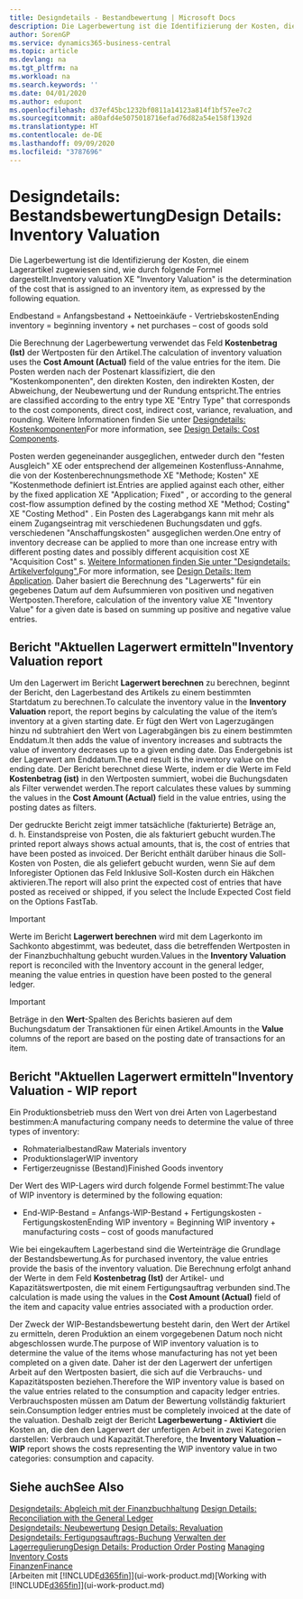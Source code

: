 ```yaml
---
title: Designdetails - Bestandbewertung | Microsoft Docs
description: Die Lagerbewertung ist die Identifizierung der Kosten, die einem Lagerartikel zugewiesen sind, wie durch folgende Formel dargestellt.
author: SorenGP
ms.service: dynamics365-business-central
ms.topic: article
ms.devlang: na
ms.tgt_pltfrm: na
ms.workload: na
ms.search.keywords: ''
ms.date: 04/01/2020
ms.author: edupont
ms.openlocfilehash: d37ef45bc1232bf0811a14123a814f1bf57ee7c2
ms.sourcegitcommit: a80afd4e5075018716efad76d82a54e158f1392d
ms.translationtype: HT
ms.contentlocale: de-DE
ms.lasthandoff: 09/09/2020
ms.locfileid: "3787696"
---
```

# <a name="design-details-inventory-valuation"></a><span data-ttu-id="5fcb0-103">Designdetails: Bestandsbewertung</span><span class="sxs-lookup"><span data-stu-id="5fcb0-103">Design Details: Inventory Valuation</span></span>
<span data-ttu-id="5fcb0-104">Die Lagerbewertung ist die Identifizierung der Kosten, die einem Lagerartikel zugewiesen sind, wie durch folgende Formel dargestellt.</span><span class="sxs-lookup"><span data-stu-id="5fcb0-104">Inventory valuation XE "Inventory Valuation"  is the determination of the cost that is assigned to an inventory item, as expressed by the following equation.</span></span>  

<span data-ttu-id="5fcb0-105">Endbestand = Anfangsbestand + Nettoeinkäufe - Vertriebskosten</span><span class="sxs-lookup"><span data-stu-id="5fcb0-105">Ending inventory = beginning inventory + net purchases – cost of goods sold</span></span>  

<span data-ttu-id="5fcb0-106">Die Berechnung der Lagerbewertung verwendet das Feld **Kostenbetrag (Ist)** der Wertposten für den Artikel.</span><span class="sxs-lookup"><span data-stu-id="5fcb0-106">The calculation of inventory valuation uses the **Cost Amount (Actual)** field of the value entries for the item.</span></span> <span data-ttu-id="5fcb0-107">Die Posten werden nach der Postenart klassifiziert, die den "Kostenkomponenten", den direkten Kosten, den indirekten Kosten, der Abweichung, der Neubewertung und der Rundung entspricht.</span><span class="sxs-lookup"><span data-stu-id="5fcb0-107">The entries are classified according to the entry type XE "Entry Type"  that corresponds to the cost components, direct cost, indirect cost, variance, revaluation, and rounding.</span></span> <span data-ttu-id="5fcb0-108">Weitere Informationen finden Sie unter [Designdetails: Kostenkomponenten](design-details-cost-components.md)</span><span class="sxs-lookup"><span data-stu-id="5fcb0-108">For more information, see [Design Details: Cost Components](design-details-cost-components.md).</span></span>  

<span data-ttu-id="5fcb0-109">Posten werden gegeneinander ausgeglichen, entweder durch den "festen Ausgleich" XE oder entsprechend der allgemeinen Kostenfluss-Annahme, die von der Kostenberechnungsmethode XE "Methode; Kosten" XE "Kostenmethode definiert ist.</span><span class="sxs-lookup"><span data-stu-id="5fcb0-109">Entries are applied against each other, either by the fixed application XE "Application; Fixed" , or according to the general cost-flow assumption defined by the costing method XE "Method; Costing"  XE "Costing Method" .</span></span> <span data-ttu-id="5fcb0-110">Ein Posten des Lagerabgangs kann mit mehr als einem Zugangseintrag mit verschiedenen Buchungsdaten und ggfs. verschiedenen "Anschaffungskosten" ausgeglichen werden.</span><span class="sxs-lookup"><span data-stu-id="5fcb0-110">One entry of inventory decrease can be applied to more than one increase entry with different posting dates and possibly different acquisition cost XE "Acquisition Cost" s.</span></span> <span data-ttu-id="5fcb0-111">[Weitere Informationen finden Sie unter "Designdetails: Artikelverfolgung".](design-details-item-application.md)</span><span class="sxs-lookup"><span data-stu-id="5fcb0-111">For more information, see [Design Details: Item Application](design-details-item-application.md).</span></span> <span data-ttu-id="5fcb0-112">Daher basiert die Berechnung des "Lagerwerts" für ein gegebenes Datum auf dem Aufsummieren von positiven und negativen Wertposten.</span><span class="sxs-lookup"><span data-stu-id="5fcb0-112">Therefore, calculation of the inventory value XE "Inventory Value"  for a given date is based on summing up positive and negative value entries.</span></span>  

## <a name="inventory-valuation-report"></a><span data-ttu-id="5fcb0-113">Bericht "Aktuellen Lagerwert ermitteln"</span><span class="sxs-lookup"><span data-stu-id="5fcb0-113">Inventory Valuation report</span></span>  
<span data-ttu-id="5fcb0-114">Um den Lagerwert im Bericht **Lagerwert berechnen** zu berechnen, beginnt der Bericht, den Lagerbestand des Artikels zu einem bestimmten Startdatum zu berechnen.</span><span class="sxs-lookup"><span data-stu-id="5fcb0-114">To calculate the inventory value in the **Inventory Valuation** report, the report begins by calculating the value of the item’s inventory at a given starting date.</span></span> <span data-ttu-id="5fcb0-115">Er fügt den Wert von Lagerzugängen hinzu nd subtrahiert den Wert von Lagerabgängen bis zu einem bestimmten Enddatum.</span><span class="sxs-lookup"><span data-stu-id="5fcb0-115">It then adds the value of inventory increases and subtracts the value of inventory decreases up to a given ending date.</span></span> <span data-ttu-id="5fcb0-116">Das Endergebnis ist der Lagerwert am Enddatum.</span><span class="sxs-lookup"><span data-stu-id="5fcb0-116">The end result is the inventory value on the ending date.</span></span> <span data-ttu-id="5fcb0-117">Der Bericht berechnet diese Werte, indem er die Werte im Feld **Kostenbetrag (ist)** in den Wertposten summiert, wobei die Buchungsdaten als Filter verwendet werden.</span><span class="sxs-lookup"><span data-stu-id="5fcb0-117">The report calculates these values by summing the values in the **Cost Amount (Actual)** field in the value entries, using the posting dates as filters.</span></span>  

<span data-ttu-id="5fcb0-118">Der gedruckte Bericht zeigt immer tatsächliche (fakturierte) Beträge an, d. h. Einstandspreise von Posten, die als fakturiert gebucht wurden.</span><span class="sxs-lookup"><span data-stu-id="5fcb0-118">The printed report always shows actual amounts, that is, the cost of entries that have been posted as invoiced.</span></span> <span data-ttu-id="5fcb0-119">Der Bericht enthält darüber hinaus die Soll-Kosten von Posten, die als geliefert gebucht wurden, wenn Sie auf dem Inforegister Optionen das Feld Inklusive Soll-Kosten durch ein Häkchen aktivieren.</span><span class="sxs-lookup"><span data-stu-id="5fcb0-119">The report will also print the expected cost of entries that have posted as received or shipped, if you select the Include Expected Cost field on the Options FastTab.</span></span>  

> [!IMPORTANT]  
>  <span data-ttu-id="5fcb0-120">Werte im Bericht **Lagerwert berechnen** wird mit dem Lagerkonto im Sachkonto abgestimmt, was bedeutet, dass die betreffenden Wertposten in der Finanzbuchhaltung gebucht wurden.</span><span class="sxs-lookup"><span data-stu-id="5fcb0-120">Values in the **Inventory Valuation** report is reconciled with the Inventory account in the general ledger, meaning the value entries in question have been posted to the general ledger.</span></span>  

> [!IMPORTANT]  
>  <span data-ttu-id="5fcb0-121">Beträge in den **Wert**-Spalten des Berichts basieren auf dem Buchungsdatum der Transaktionen für einen Artikel.</span><span class="sxs-lookup"><span data-stu-id="5fcb0-121">Amounts in the **Value** columns of the report are based on the posting date of transactions for an item.</span></span>  

## <a name="inventory-valuation---wip-report"></a><span data-ttu-id="5fcb0-122">Bericht "Aktuellen Lagerwert ermitteln"</span><span class="sxs-lookup"><span data-stu-id="5fcb0-122">Inventory Valuation - WIP report</span></span>  
<span data-ttu-id="5fcb0-123">Ein Produktionsbetrieb muss den Wert von drei Arten von Lagerbestand bestimmen:</span><span class="sxs-lookup"><span data-stu-id="5fcb0-123">A manufacturing company needs to determine the value of three types of inventory:</span></span>  

* <span data-ttu-id="5fcb0-124">Rohmaterialbestand</span><span class="sxs-lookup"><span data-stu-id="5fcb0-124">Raw Materials inventory</span></span>  
* <span data-ttu-id="5fcb0-125">Produktionslager</span><span class="sxs-lookup"><span data-stu-id="5fcb0-125">WIP inventory</span></span>  
* <span data-ttu-id="5fcb0-126">Fertigerzeugnisse (Bestand)</span><span class="sxs-lookup"><span data-stu-id="5fcb0-126">Finished Goods inventory</span></span>  

<span data-ttu-id="5fcb0-127">Der Wert des WIP-Lagers wird durch folgende Formel bestimmt:</span><span class="sxs-lookup"><span data-stu-id="5fcb0-127">The value of WIP inventory is determined by the following equation:</span></span>  

* <span data-ttu-id="5fcb0-128">End-WIP-Bestand = Anfangs-WIP-Bestand + Fertigungskosten - Fertigungskosten</span><span class="sxs-lookup"><span data-stu-id="5fcb0-128">Ending WIP inventory = Beginning WIP inventory + manufacturing costs – cost of goods manufactured</span></span>  

<span data-ttu-id="5fcb0-129">Wie bei eingekauftem Lagerbestand sind die Werteinträge die Grundlage der Bestandsbewertung.</span><span class="sxs-lookup"><span data-stu-id="5fcb0-129">As for purchased inventory, the value entries provide the basis of the inventory valuation.</span></span> <span data-ttu-id="5fcb0-130">Die Berechnung erfolgt anhand der Werte in dem Feld **Kostenbetrag (Ist)** der Artikel- und Kapazitätswertposten, die mit einem Fertigungsauftrag verbunden sind.</span><span class="sxs-lookup"><span data-stu-id="5fcb0-130">The calculation is made using the values in the **Cost Amount (Actual)** field of the item and capacity value entries associated with a production order.</span></span>  

<span data-ttu-id="5fcb0-131">Der Zweck der WIP-Bestandsbewertung besteht darin, den Wert der Artikel zu ermitteln, deren Produktion an einem vorgegebenen Datum noch nicht abgeschlossen wurde.</span><span class="sxs-lookup"><span data-stu-id="5fcb0-131">The purpose of WIP inventory valuation is to determine the value of the items whose manufacturing has not yet been completed on a given date.</span></span> <span data-ttu-id="5fcb0-132">Daher ist der den Lagerwert der unfertigen Arbeit auf den Wertposten basiert, die sich auf die Verbrauchs- und Kapazitätsposten beziehen.</span><span class="sxs-lookup"><span data-stu-id="5fcb0-132">Therefore the WIP inventory value is based on the value entries related to the consumption and capacity ledger entries.</span></span> <span data-ttu-id="5fcb0-133">Verbrauchsposten müssen am Datum der Bewertung vollständig fakturiert sein.</span><span class="sxs-lookup"><span data-stu-id="5fcb0-133">Consumption ledger entries must be completely invoiced at the date of the valuation.</span></span> <span data-ttu-id="5fcb0-134">Deshalb zeigt der Bericht **Lagerbewertung - Aktiviert** die Kosten an, die den den Lagerwert der unfertigen Arbeit in zwei Kategorien darstellen: Verbrauch und Kapazität.</span><span class="sxs-lookup"><span data-stu-id="5fcb0-134">Therefore, the **Inventory Valuation – WIP** report shows the costs representing the WIP inventory value in two categories: consumption and capacity.</span></span>  

## <a name="see-also"></a><span data-ttu-id="5fcb0-135">Siehe auch</span><span class="sxs-lookup"><span data-stu-id="5fcb0-135">See Also</span></span>  
<span data-ttu-id="5fcb0-136">[Designdetails: Abgleich mit der Finanzbuchhaltung](design-details-reconciliation-with-the-general-ledger.md) </span><span class="sxs-lookup"><span data-stu-id="5fcb0-136">[Design Details: Reconciliation with the General Ledger](design-details-reconciliation-with-the-general-ledger.md) </span></span>  
<span data-ttu-id="5fcb0-137">[Designdetails: Neubewertung](design-details-revaluation.md) </span><span class="sxs-lookup"><span data-stu-id="5fcb0-137">[Design Details: Revaluation](design-details-revaluation.md) </span></span>  
<span data-ttu-id="5fcb0-138">[Designdetails: Fertigungsauftrags-Buchung](design-details-production-order-posting.md)
[Verwalten der Lagerregulierung](finance-manage-inventory-costs.md)</span><span class="sxs-lookup"><span data-stu-id="5fcb0-138">[Design Details: Production Order Posting](design-details-production-order-posting.md)
[Managing Inventory Costs](finance-manage-inventory-costs.md)</span></span>  
[<span data-ttu-id="5fcb0-139">Finanzen</span><span class="sxs-lookup"><span data-stu-id="5fcb0-139">Finance</span></span>](finance.md)  
<span data-ttu-id="5fcb0-140">[Arbeiten mit [!INCLUDE[d365fin](includes/d365fin_md.md)]](ui-work-product.md)</span><span class="sxs-lookup"><span data-stu-id="5fcb0-140">[Working with [!INCLUDE[d365fin](includes/d365fin_md.md)]](ui-work-product.md)</span></span>
